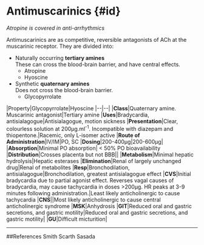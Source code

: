 # Antimuscarinics {#id}

*Atropine is covered in anti-arrhythmics*

Antimuscarinics are as competitive, reversible antagonists of ACh at the muscarinic receptor. They are divided into:
* Naturally occurring **tertiary amines**  
These can cross the blood-brain barrier, and have central effects.
    * Atropine
    * Hyoscine
* Synthetic **quaternary amines**  
Does not cross the blood-brain barrier.
    * Glycopyrrolate
    


|Property|Glycopyrrolate|Hyoscine
|--|--|
|**Class**|Quaternary amine. Muscarinic antagonist|Tertiary amine
|**Uses**|Bradycardia, antisialagogue|Antisialagogue, motion sickness
|**Presentation**|Clear, colourless solution at 200μg.ml<sup>-1</sup>. Incompatible with diazepam and thiopentone.|Racemic, only L-isomer active
|**Route of Administration**|IV/IM|PO, SC
|**Dosing**|200-400μg|200-600μg|
|**Absorption**|Minimal PO absorption| < 50% PO bioavailability
|**Distribution**|Crosses placenta but not BBB||
|**Metabolism**|Minimal hepatic hydrolysis|Hepatic esterases
|**Elimination**|Renal of largely unchanged drug|Renal of metabolites
|**Resp**|Bronchodilation, antisialagogue|Bronchodilation, greatest antisialagogue effect
|**CVS**|Initial bradycardia due to partial agonist effect. Reverses vagal causes of bradycardia, may cause tachycardia in doses >200μg. HR peaks at 3-9 minutes following administration.|Least likely anticholinergic to cause tachycardia
|**CNS**||Most likely anticholinergic to cause central anticholinergic syndrome
|**MSK**|Anhydrosis
|**GIT**|Reduced oral and gastric secretions, and gastric motility|Reduced oral and gastric secretions, and gastric motility|
|**GU**|Difficult micturition|

---
##References
Smith Scarth Sasada
